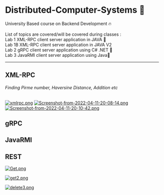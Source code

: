 # Distributed-Computer-Systems 🎯
University Based course on Backend Development 🔥<br>
<br>
List of topics are covered/will be covered during classes :
<br>
Lab 1 XML-RPC client server application in JAVA 📂<br>
Lab 1B XML-RPC client server application in JAVA V2 <br>
Lab 2 gRPC client server application using C# .NET 📗<br>
Lab 3 JavaRMI client server application using Java🎒<br>

-----------------------------------------------------------------------------------------------------------------------------------------------------------
<h2>XML-RPC</h2>
<h6>Finding Pirme number, Haversine Distance, Addition etc</h6>

[![xmlrpc.png](https://i.postimg.cc/hjKZQh2m/xmlrpc.png)](https://postimg.cc/FfnV2F5F)
[![Screenshot-from-2022-04-11-20-08-14.png](https://i.postimg.cc/59q60qBB/Screenshot-from-2022-04-11-20-08-14.png)](https://postimg.cc/nMrHSmwr)
[![Screenshot-from-2022-04-11-20-10-42.png](https://i.postimg.cc/brTJBpyC/Screenshot-from-2022-04-11-20-10-42.png)](https://postimg.cc/JHsMywBZ)

<h2>gRPC</h2>

<h2>JavaRMI</h2>

<h2>REST</h2>

[![Get.png](https://i.postimg.cc/NFrJr3Cr/Get.png)](https://postimg.cc/Lg2BcbpH)

[![get2.png](https://i.postimg.cc/h4zcrhHV/get2.png)](https://postimg.cc/jCbpqqqj)

[![delete3.png](https://i.postimg.cc/zGjrBhgY/delete3.png)](https://postimg.cc/tsYfvYkB)
